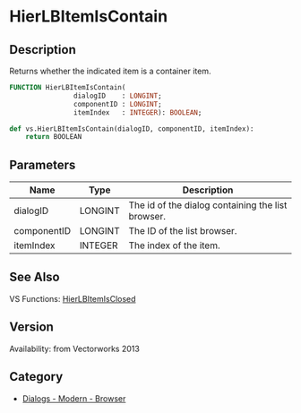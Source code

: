 # HierLBItemIsContain

## Description
Returns whether the indicated item is a container item.

```pascal
FUNCTION HierLBItemIsContain(
				dialogID    : LONGINT;
				componentID : LONGINT;
				itemIndex   : INTEGER): BOOLEAN;
```

```python
def vs.HierLBItemIsContain(dialogID, componentID, itemIndex):
    return BOOLEAN
```

## Parameters
|Name|Type|Description|
|---|---|---|
|dialogID|LONGINT|The id of the dialog containing the list browser.|
|componentID|LONGINT|The ID of the list browser.|
|itemIndex|INTEGER|The index of the item.|

## See Also
VS Functions:
[HierLBItemIsClosed](HierLBItemIsClosed.md)

## Version
Availability: from Vectorworks 2013

## Category
* [Dialogs - Modern - Browser](../Categories/Dialogs%20-%20Modern%20-%20Browser.md)
